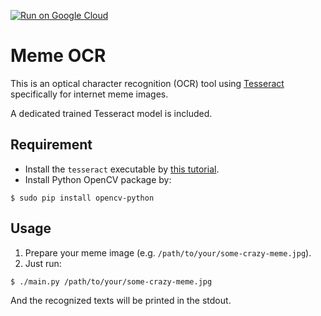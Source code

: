[![Run on Google Cloud](https://deploy.cloud.run/button.svg)](https://deploy.cloud.run)
# Meme OCR

This is an optical character recognition (OCR) tool using [Tesseract][1] specifically for internet meme images.

A dedicated trained Tesseract model is included.


## Requirement

- Install the `tesseract` executable by [this tutorial](https://github.com/tesseract-ocr/tesseract/wiki).
- Install Python OpenCV package by:

```
$ sudo pip install opencv-python
```


## Usage

1. Prepare your meme image (e.g. `/path/to/your/some-crazy-meme.jpg`).
2. Just run:

```
$ ./main.py /path/to/your/some-crazy-meme.jpg
```

And the recognized texts will be printed in the stdout.


[1]: https://code.google.com/p/tesseract-ocr/
